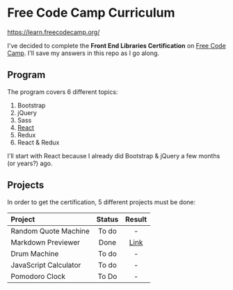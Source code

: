 # Free Code Camp Curriculum
https://learn.freecodecamp.org/

I've decided to complete the **Front End Libraries Certification** on [Free Code Camp](https://learn.freecodecamp.org). I'll save my answers in this repo as I go along.

## Program
The program covers 6 different topics:
1. Bootstrap
2. jQuery
3. Sass
4. [React](https://github.com/alexmille/FreeCodeCamp/tree/master/Front%20End%20Libraries%20Certification/4-React)
5. Redux
6. React & Redux

I'll start with React because I already did Bootstrap & jQuery a few months (or years?) ago.
## Projects
In order to get the certification, 5 different projects must be done:

| Project | Status | Result |
|:--------|:------:|:------:|
|Random Quote Machine | To do | - |
|Markdown Previewer | Done | [Link](https://codesandbox.io/s/84jmkx5ywj) |
|Drum Machine | To do | - |
|JavaScript Calculator | To do | - |
|Pomodoro Clock | To Do | - |

